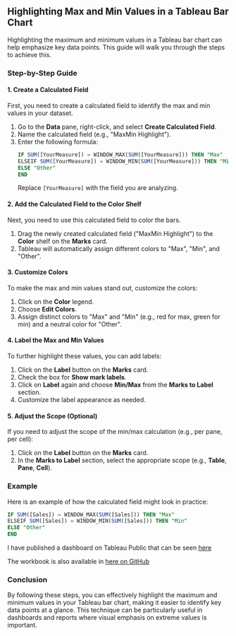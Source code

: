 ## Highlighting Max and Min Values in a Tableau Bar Chart

Highlighting the maximum and minimum values in a Tableau bar chart can help emphasize key data points. This guide will walk you through the steps to achieve this.

### **Step-by-Step Guide**

#### **1. Create a Calculated Field**

First, you need to create a calculated field to identify the max and min values in your dataset.

1. Go to the **Data** pane, right-click, and select **Create Calculated Field**.
2. Name the calculated field (e.g., "MaxMin Highlight").
3. Enter the following formula:
    ```sql
    IF SUM([YourMeasure]) = WINDOW_MAX(SUM([YourMeasure])) THEN "Max"
    ELSEIF SUM([YourMeasure]) = WINDOW_MIN(SUM([YourMeasure])) THEN "Min"
    ELSE "Other"
    END
    ```
   Replace `[YourMeasure]` with the field you are analyzing.

#### **2. Add the Calculated Field to the Color Shelf**

Next, you need to use this calculated field to color the bars.

1. Drag the newly created calculated field ("MaxMin Highlight") to the **Color** shelf on the **Marks** card.
2. Tableau will automatically assign different colors to "Max", "Min", and "Other".

#### **3. Customize Colors**

To make the max and min values stand out, customize the colors:

1. Click on the **Color** legend.
2. Choose **Edit Colors**.
3. Assign distinct colors to "Max" and "Min" (e.g., red for max, green for min) and a neutral color for "Other".

#### **4. Label the Max and Min Values**

To further highlight these values, you can add labels:

1. Click on the **Label** button on the **Marks** card.
2. Check the box for **Show mark labels**.
3. Click on **Label** again and choose **Min/Max** from the **Marks to Label** section.
4. Customize the label appearance as needed.

#### **5. Adjust the Scope (Optional)**

If you need to adjust the scope of the min/max calculation (e.g., per pane, per cell):

1. Click on the **Label** button on the **Marks** card.
2. In the **Marks to Label** section, select the appropriate scope (e.g., **Table**, **Pane**, **Cell**).

### **Example**

Here is an example of how the calculated field might look in practice:

```sql
IF SUM([Sales]) = WINDOW_MAX(SUM([Sales])) THEN "Max"
ELSEIF SUM([Sales]) = WINDOW_MIN(SUM([Sales])) THEN "Min"
ELSE "Other"
END
```

I have published a dashboard on Tableau Public that can be seen <a href="https://public.tableau.com/views/HighlightMaxMinExamples/HighlightMaxMinDash?:language=en-US&:sid=&:redirect=auth&:display_count=n&:origin=viz_share_link" target="_blank">here</a>  

The workbook is also available in <a href="../workbook/HighlightMaxMinExamples.twbx" target="_blank">here on GitHub</a>

### **Conclusion**

By following these steps, you can effectively highlight the maximum and minimum values in your Tableau bar chart, making it easier to identify key data points at a glance. This technique can be particularly useful in dashboards and reports where visual emphasis on extreme values is important.
